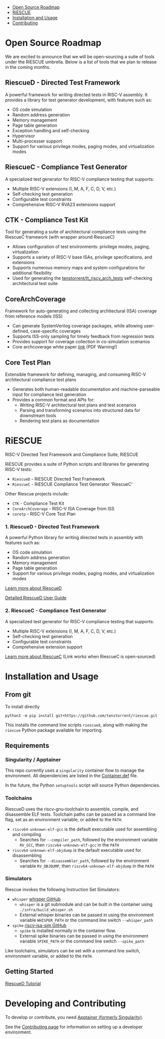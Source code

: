 - [Open Source Roadmap](#open-source-roadmap)
- [RiESCUE](#riescue)
- [Installation and Usage](#installation-and-usage)
- [Contributing](#developing-and-contributing)


# Open Source Roadmap
We are excited to announce that we will be open-sourcing a suite of tools under the RiESCUE umbrella. Below is a list of tools that we plan to release in the coming months.


## RiescueD - Directed Test Framework
A powerful framework for writing directed tests in RISC-V assembly. It provides a library for test generator development, with features such as:
 - OS code simulation
 - Random address generation
 - Memory management
 - Page table generation
 - Exception handling and self-checking
 - Hypervisor
 - Multi-processer support
 - Support for various privilege modes, paging modes, and virtualization modes

## RiescueC - Compliance Test Generator
A specialized test generator for RISC-V compliance testing that supports:
- Multiple RISC-V extensions (I, M, A, F, C, D, V, etc.)
- Self-checking test generation
- Configurable test constraints
- Comprehensive RISC-V RVA23 extensions support

## CTK - Compliance Test Kit
Tool for generating a suite of architectural compliance tests using the RiescueC framework (with wrapper around RiescueC)
- Allows configuration of test environments: privilege modes, paging, virtualization
- Supports a variety of RISC-V base ISAs, privilege specifications, and extensions
- Supports numerous memory maps and system configurations for additional flexibility
- Used for generating the [tenstorrent/tt_riscv_arch_tests](https://github.com/tenstorrent/riscv_arch_tests) self-checking architectural test suite

## CoreArchCoverage
Framework for auto-generating and collecting architectural (ISA) coverage from reference models (ISS)
- Can generate SystemVerilog coverage packages, while allowing user-defined, case-specific coverages
- Supports ISS-only sampling for timely feedback from regression tests
- Provides support for coverage collection in co-simulation scenarios
- Core archcoverage white paper [link](https://github.com/tenstorrent/riescue/releases/download/v0.2.5/tenstorrent-Architectural-Coverage-Framework.pdf) (PDF Warning!)

## Core Test Plan
Extensible framework for defining, managing, and consuming RISC-V architectural compliance test plans
* Generates both human-readable documentation and machine-parseable input for compliance test generation
* Provides a common format and APIs for:
  * Writing RISC-V architectural test plans and test scenarios
  * Parsing and transforming scenarios into structured data for downstream tools
  * Rendering test plans as documentation


# RiESCUE
RISC-V Directed Test Framework and Compliance Suite, RiESCUE

RiESCUE provides a suite of Python scripts and libraries for generating RISC-V tests:
* `RiescueD` - RiESCUE Directed Test Framework
* `RiescueC` - RiESCUE Compliance Test Generator 'RiescueC'

Other Riescue projects include:
* `CTK` - Compliance Test Kit
* `CoreArchCoverage` - RISC-V ISA Coverage from ISS
* `coretp` - RISC-V Core Test Plan


### 1. RiescueD - Directed Test Framework
A powerful Python library for writing directed tests in assembly with features such as:
- OS code simulation
- Random address generation
- Memory management
- Page table generation
- Support for various privilege modes, paging modes, and virtualization modes

[Learn more about RiescueD](riescue/dtest_framework/README.md)

[Detailed RiescueD User Guide](https://docs.tenstorrent.com/riescue/user_guides/riescued_tutorial.html)


### 2. RiescueC - Compliance Test Generator
A specialized test generator for RISC-V compliance testing that supports:
- Multiple RISC-V extensions (I, M, A, F, C, D, V, etc.)
- Self-checking test generation
- Configurable test constraints
- Comprehensive extension support

[Learn more about RiescueC](riescue/compliance/README.md) (Link works when RiescueC is open-sourced)


# Installation and Usage
## From git
To install directly
```
python3 -m pip install git+https://github.com/tenstorrent/riescue.git
```

This installs the command line scripts `riescued`, along with making the `riescue` Python package available for importing.

## Requirements
### Singularity / Apptainer
This repo currently uses a `singularity` container flow to manage the environment. All dependencies are listed in the [Container.def](infra/Container.def) file.

In the future, the Python `setuptools` script will source Python dependencies.

### Toolchains
RiescueD uses the riscv-gnu-toolchain to assemble, compile, and disassemble ELF tests. Toolchain paths can be passed as a command line flag, set as an environment variable, or added to the `PATH`.
- `riscv64-unknown-elf-gcc` is the default executable used for assembling and compiling
  - Searches for `--compiler_path`, followed by the environment variable `RV_GCC`, then `riscv64-unknown-elf-gcc` in the `PATH`
- `riscv64-unknown-elf-objdump` is the default executable used for disassembling
  - Searches for `--disassembler_path`, followed by the environment variable `RV_OBJDUMP`, then `riscv64-unknown-elf-objdump` in the `PATH`

### Simulators
Riescue invokes the following Instruction Set Simulators:
- `whisper` [whisper GitHub](https://github.com/tenstorrent/whisper)
  - `whisper` is a git submodule and can be built in the container using `./infra/build_whisper.sh`
  - External whisper binaries can be passed in using the environment variable `WHISPER_PATH` or the command line switch `--whisper_path`
- `spike` [riscv-isa-sim GitHub](https://github.com/riscv-software-src/riscv-isa-sim)
  - `spike` is installed normally in the container flow.
  - External spike binaries can be passed in using the environment variable `SPIKE_PATH` or the command line switch `--spike_path`

Like toolchains, simulators can be set with a command line switch, environment variable, or added to the `PATH`.


## Getting Started
[RiescueD Tutorial](https://docs.tenstorrent.com/riescue/user_guides/riescued_tutorial.html)

# Developing and Contributing
To develop or contribute, you need [Apptainer (formerly Singularity)](https://apptainer.org/).

See the [Contributing page](.github/CONTRIBUTING.md) for information on setting up a developer environment.
